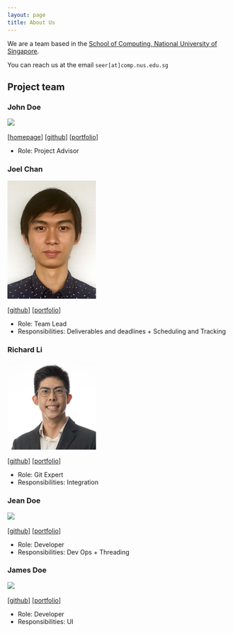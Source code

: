 ```yaml
---
layout: page
title: About Us
---
```


We are a team based in the [School of Computing, National University of Singapore](http://www.comp.nus.edu.sg).

You can reach us at the email `seer[at]comp.nus.edu.sg`

## Project team

### John Doe

<img src="images/johndoe.png" width="200px">

[[homepage](http://www.comp.nus.edu.sg/~damithch)]
[[github](https://github.com/johndoe)]
[[portfolio](team/johndoe.md)]

* Role: Project Advisor

### Joel Chan

<img src="images/joelchanzhiyang.png" width="200px">

[[github](https://github.com/JoelChanZhiYang/)]
[[portfolio](team/joelchan.md)]

* Role: Team Lead
* Responsibilities: Deliverables and deadlines + Scheduling and Tracking

### Richard Li

<img src="images/rldefa.jpeg" width="200px">

[[github](http://github.com/rldefa)] [[portfolio](team/richardli.md)]

* Role: Git Expert
* Responsibilities: Integration

### Jean Doe

<img src="images/johndoe.png" width="200px">

[[github](http://github.com/johndoe)]
[[portfolio](team/johndoe.md)]

* Role: Developer
* Responsibilities: Dev Ops + Threading

### James Doe

<img src="images/johndoe.png" width="200px">

[[github](http://github.com/johndoe)]
[[portfolio](team/johndoe.md)]

* Role: Developer
* Responsibilities: UI
